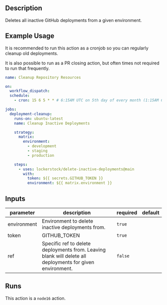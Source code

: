 <!-- action-docs-description -->
## Description

Deletes all inactive GitHub deployments from a given environment.


<!-- action-docs-description -->

## Example Usage

It is recommended to run this action as a cronjob so you can regularly cleanup old deployments.

It is also possible to run as a PR closing action, but often times not required to run that frequently.

```yaml
name: Cleanup Repository Resources

on:
  workflow_dispatch:
  schedule:
    - cron: 15 6 5 * * # 6:15AM UTC on 5th day of every month (1:15AM CDT/12:15AM CST)

jobs:
  deployment-cleanup:
    runs-on: ubuntu-latest
    name: Cleanup Inactive Deployments

    strategy:
      matrix:
        environment:
          - development
          - staging
          - production

    steps:
      - uses: lockerstock/delete-inactive-deployments@main
        with:
          token: ${{ secrets.GITHUB_TOKEN }}
          environment: ${{ matrix.environment }}
```

<!-- action-docs-inputs -->
## Inputs

| parameter | description | required | default |
| - | - | - | - |
| environment | Environment to delete inactive deployments from. | `true` |  |
| token | GITHUB_TOKEN | `true` |  |
| ref | Specific ref to delete deployments from. Leaving blank will delete all deployments for given environment. | `false` |  |



<!-- action-docs-inputs -->

<!-- action-docs-outputs -->

<!-- action-docs-outputs -->

<!-- action-docs-runs -->
## Runs

This action is a `node16` action.


<!-- action-docs-runs -->
